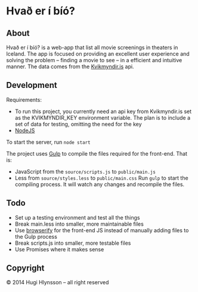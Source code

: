 # Hvað er í bíó?


## About

Hvað er í bíó? is a web-app that list all movie screenings in theaters in Iceland. The app is focused on providing an excellent user experience and solving the problem – finding a movie to see – in a efficient and intuitive manner. The data comes from the [Kvikmyndir.is](http://kvikmyndir.is) api.


## Development

Requirements:
- To run this project, you currently need an api key from Kvikmyndir.is set as the KVIKMYNDIR_KEY environment variable. The plan is to include a set of data for testing, omitting the need for the key
- [NodeJS](http://nodejs.org)

To start the server, run `node start`

The project uses [Gulp](http://gulpjs.com) to compile the files required for the front-end. That is:
-  JavaScript from the `source/scripts.js` to `public/main.js`
- Less from `source/styles.less` to `public/main.css`
Run `gulp` to start the compiling process. It will watch any changes and recompile the files.


## Todo

- Set up a testing environment and test all the things
- Break main.less into smaller, more maintainable files
- Use [browserify](http://browserify.org) for the front-end JS instead of manually adding files to the Gulp process
- Break scripts.js into smaller, more testable files
- Use Promises where it makes sense


## Copyright
© 2014 Hugi Hlynsson – all right reserved
